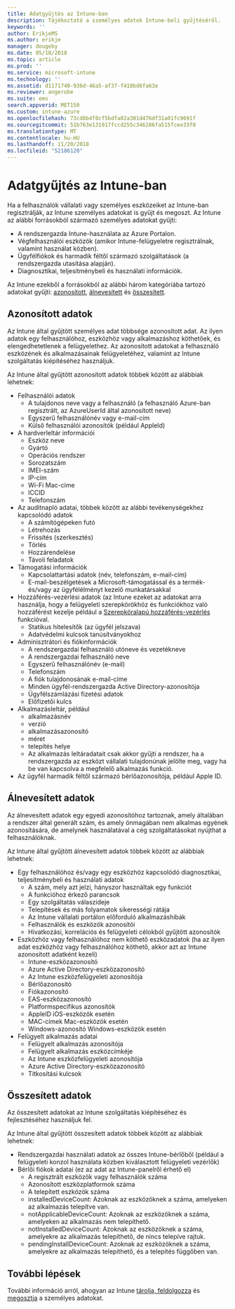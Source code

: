 ```yaml
---
title: Adatgyűjtés az Intune-ban
description: Tájékoztató a személyes adatok Intune-beli gyűjtéséről.
keywords: ''
author: ErikjeMS
ms.author: erikje
manager: dougeby
ms.date: 05/18/2018
ms.topic: article
ms.prod: ''
ms.service: microsoft-intune
ms.technology: ''
ms.assetid: d1171740-936d-46a5-af37-f418bd6fa63e
ms.reviewer: angerobe
ms.suite: ems
search.appverid: MET150
ms.custom: intune-azure
ms.openlocfilehash: 73cd8b4f0cf5bdfa02a301d476df31a01fc9691f
ms.sourcegitcommit: 51b763e131917fccd255c346286fa515fcee33f0
ms.translationtype: MT
ms.contentlocale: hu-HU
ms.lasthandoff: 11/20/2018
ms.locfileid: "52186120"
---
```

# <a name="data-collection-in-intune"></a>Adatgyűjtés az Intune-ban

Ha a felhasználók vállalati vagy személyes eszközeiket az Intune-ban regisztrálják, az Intune személyes adatokat is gyűjt és megoszt. Az Intune az alábbi forrásokból származó személyes adatokat gyűjti:

- A rendszergazda Intune-használata az Azure Portalon.
- Végfelhasználói eszközök (amikor Intune-felügyeletre regisztrálnak, valamint használat közben).
- Ügyfélfiókok és harmadik féltől származó szolgáltatások (a rendszergazda utasítása alapján).
- Diagnosztikai, teljesítménybeli és használati információk.

Az Intune ezekből a forrásokból az alábbi három kategóriába tartozó adatokat gyűjti: [azonosított](#identified-data), [álnevesített](#pseudonymized-data) és [összesített](#aggregated-data).

## <a name="identified-data"></a>Azonosított adatok

Az Intune által gyűjtött személyes adat többsége azonosított adat. Az ilyen adatok egy felhasználóhoz, eszközhöz vagy alkalmazáshoz köthetőek, és elengedhetetlenek a felügyelethez. Az azonosított adatokat a felhasználó eszközének és alkalmazásainak felügyeletéhez, valamint az Intune szolgáltatás kiépítéséhez használjuk.

Az Intune által gyűjtött azonosított adatok többek között az alábbiak lehetnek: 

- Felhasználói adatok
    - A tulajdonos neve vagy a felhasználó (a felhasználó Azure-ban regisztrált, az AzureUserId által azonosított neve)
    - Egyszerű felhasználónév vagy e-mail-cím
    - Külső felhasználói azonosítók (például AppleId)
- A hardverleltár információi
    - Eszköz neve
    - Gyártó
    - Operációs rendszer
    - Sorozatszám
    - IMEI-szám
    - IP-cím
    - Wi-Fi Mac-címe
    - ICCID
    - Telefonszám
- Az auditnapló adatai, többek között az alábbi tevékenységekhez kapcsolódó adatok
    - A számítógépeken futó
    - Létrehozás
    - Frissítés (szerkesztés)
    - Törlés
    - Hozzárendelése
    - Távoli feladatok
- Támogatási információk
    - Kapcsolattartási adatok (név, telefonszám, e-mail-cím)
    - E-mail-beszélgetések a Microsoft-támogatással és a termék- és/vagy az ügyfélélményt kezelő munkatársakkal
- Hozzáférés-vezérlési adatok (az Intune ezeket az adatokat arra használja, hogy a felügyeleti szerepkörökhöz és funkciókhoz való hozzáférést kezelje például a [Szerepköralapú hozzáférés-vezérlés](role-based-access-control.md) funkcióval.
    - Statikus hitelesítők (az ügyfél jelszava)
    - Adatvédelmi kulcsok tanúsítványokhoz 
- Adminisztrátori és fiókinformációk
    - A rendszergazdai felhasználó utóneve és vezetékneve
    - A rendszergazdai felhasználó neve
    - Egyszerű felhasználónév (e-mail)
    - Telefonszám
    - A fiók tulajdonosának e-mail-címe
    - Minden ügyfél-rendszergazda Active Directory-azonosítója
    - Ügyfélszámlázási fizetési adatok
    - Előfizetői kulcs
- Alkalmazásleltár, például
    - alkalmazásnév
    - verzió
    - alkalmazásazonosító
    - méret
    - telepítés helye
    - Az alkalmazás leltáradatait csak akkor gyűjti a rendszer, ha a rendszergazda az eszközt vállalati tulajdonúnak jelölte meg, vagy ha be van kapcsolva a megfelelő alkalmazás funkció.  
- Az ügyfél harmadik féltől származó bérlőazonosítója, például Apple ID. 

## <a name="pseudonymized-data"></a>Álnevesített adatok

Az álnevesített adatok egy egyedi azonosítóhoz tartoznak, amely általában a rendszer által generált szám, és amely önmagában nem alkalmas egyének azonosítására, de amelynek használatával a cég szolgáltatásokat nyújthat a felhasználóknak. 

Az Intune által gyűjtött álnevesített adatok többek között az alábbiak lehetnek: 

- Egy felhasználóhoz és/vagy egy eszközhöz kapcsolódó diagnosztikai, teljesítménybeli és használati adatok
    - A szám, mely azt jelzi, hányszor használtak egy funkciót
    - A funkcióhoz érkező parancsok
    - Egy szolgáltatás válaszideje
    - Telepítések és más folyamatok sikerességi rátája
    - Az Intune vállalati portálon előforduló alkalmazáshibák
    - Felhasználók és eszközök azonosítói
    - Hivatkozási, korrelációs és felügyeleti célokból gyűjtött azonosítók 
- Eszközhöz vagy felhasználóhoz nem köthető eszközadatok (ha az ilyen adat eszközhöz vagy felhasználóhoz köthető, akkor azt az Intune azonosított adatként kezeli)
    - Intune-eszközazonosító
    - Azure Active Directory-eszközazonosító
    - Az Intune eszközfelügyeleti azonosítója
    - Bérlőazonosító
    - Fiókazonosító
    - EAS-eszközazonosító
    - Platformspecifikus azonosítók
    - AppleID iOS-eszközök esetén
    - MAC-címek Mac-eszközök esetén
    - Windows-azonosító Windows-eszközök esetén
- Felügyelt alkalmazás adatai
    - Felügyelt alkalmazás azonosítója
    - Felügyelt alkalmazás eszközcímkéje
    - Az Intune eszközfelügyeleti azonosítója
    - Azure Active Directory-eszközazonosító
    - Titkosítási kulcsok

## <a name="aggregated-data"></a>Összesített adatok

Az összesített adatokat az Intune szolgáltatás kiépítéséhez és fejlesztéséhez használjuk fel. 

Az Intune által gyűjtött összesített adatok többek között az alábbiak lehetnek: 

- Rendszergazdai használati adatok az összes Intune-bérlőből (például a felügyeleti konzol használata közben kiválasztott felügyeleti vezérlők)
- Bérlői fiókok adatai (ez az adat az Intune-panelről érhető el)
    - A regisztrált eszközök vagy felhasználók száma
    - Azonosított eszközplatformok száma  
    - A telepített eszközök száma
    - installedDeviceCount: Azoknak az eszközöknek a száma, amelyeken az alkalmazás telepítve van.
    - notApplicableDeviceCount: Azoknak az eszközöknek a száma, amelyeken az alkalmazás nem telepíthető.
    - notInstalledDeviceCount: Azoknak az eszközöknek a száma, amelyekre az alkalmazás telepíthető, de nincs telepíve rajtuk.
    - pendingInstallDeviceCount: Azoknak az eszközöknek a száma, amelyekre az alkalmazás telepíthető, és a telepítés függőben van.
    
## <a name="next-steps"></a>További lépések

További információ arról, ahogyan az Intune [tárolja, feldolgozza](privacy-data-store-process.md) és [megosztja](privacy-data-secure-share.md) a személyes adatokat. 